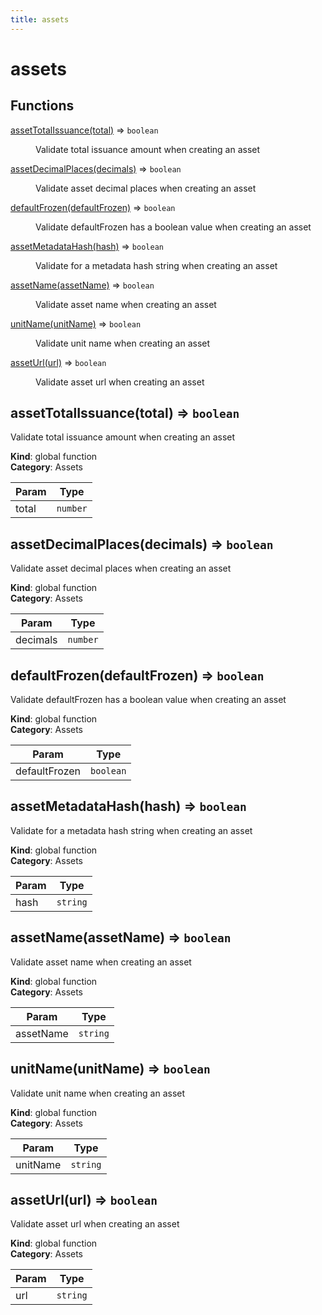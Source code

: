 ```yaml
---
title: assets
---
```


# assets

## Functions

<dl>
<dt><a href="#assetTotalIssuance">assetTotalIssuance(total)</a> ⇒ <code>boolean</code></dt>
<dd><p>Validate total issuance amount when creating an asset</p>
</dd>
<dt><a href="#assetDecimalPlaces">assetDecimalPlaces(decimals)</a> ⇒ <code>boolean</code></dt>
<dd><p>Validate asset decimal places when creating an asset</p>
</dd>
<dt><a href="#defaultFrozen">defaultFrozen(defaultFrozen)</a> ⇒ <code>boolean</code></dt>
<dd><p>Validate defaultFrozen has a boolean value when creating an asset</p>
</dd>
<dt><a href="#assetMetadataHash">assetMetadataHash(hash)</a> ⇒ <code>boolean</code></dt>
<dd><p>Validate for a metadata hash string when creating an asset</p>
</dd>
<dt><a href="#assetName">assetName(assetName)</a> ⇒ <code>boolean</code></dt>
<dd><p>Validate asset name when creating an asset</p>
</dd>
<dt><a href="#unitName">unitName(unitName)</a> ⇒ <code>boolean</code></dt>
<dd><p>Validate unit name when creating an asset</p>
</dd>
<dt><a href="#assetUrl">assetUrl(url)</a> ⇒ <code>boolean</code></dt>
<dd><p>Validate asset url when creating an asset</p>
</dd>
</dl>

<a name="assetTotalIssuance"></a>

## assetTotalIssuance(total) ⇒ <code>boolean</code>
Validate total issuance amount when creating an asset

**Kind**: global function  
**Category**: Assets  

| Param | Type |
| --- | --- |
| total | <code>number</code> | 

<a name="assetDecimalPlaces"></a>

## assetDecimalPlaces(decimals) ⇒ <code>boolean</code>
Validate asset decimal places when creating an asset

**Kind**: global function  
**Category**: Assets  

| Param | Type |
| --- | --- |
| decimals | <code>number</code> | 

<a name="defaultFrozen"></a>

## defaultFrozen(defaultFrozen) ⇒ <code>boolean</code>
Validate defaultFrozen has a boolean value when creating an asset

**Kind**: global function  
**Category**: Assets  

| Param | Type |
| --- | --- |
| defaultFrozen | <code>boolean</code> | 

<a name="assetMetadataHash"></a>

## assetMetadataHash(hash) ⇒ <code>boolean</code>
Validate for a metadata hash string when creating an asset

**Kind**: global function  
**Category**: Assets  

| Param | Type |
| --- | --- |
| hash | <code>string</code> | 

<a name="assetName"></a>

## assetName(assetName) ⇒ <code>boolean</code>
Validate asset name when creating an asset

**Kind**: global function  
**Category**: Assets  

| Param | Type |
| --- | --- |
| assetName | <code>string</code> | 

<a name="unitName"></a>

## unitName(unitName) ⇒ <code>boolean</code>
Validate unit name when creating an asset

**Kind**: global function  
**Category**: Assets  

| Param | Type |
| --- | --- |
| unitName | <code>string</code> | 

<a name="assetUrl"></a>

## assetUrl(url) ⇒ <code>boolean</code>
Validate asset url when creating an asset

**Kind**: global function  
**Category**: Assets  

| Param | Type |
| --- | --- |
| url | <code>string</code> | 

